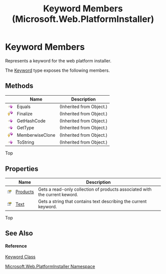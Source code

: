 ﻿---
title: Keyword Members (Microsoft.Web.PlatformInstaller)
TOCTitle: Keyword Members
ms:assetid: AllMembers.T:Microsoft.Web.PlatformInstaller.Keyword
ms:mtpsurl: https://msdn.microsoft.com/en-us/library/microsoft.web.platforminstaller.keyword_members(v=VS.90)
ms:contentKeyID: 22049678
ms.date: 05/02/2012
mtps_version: v=VS.90
---

# Keyword Members

Represents a keyword for the web platform installer.

The [Keyword](keyword-class-microsoft-web-platforminstaller.md) type exposes the following members.

## Methods

<table>
<thead>
<tr class="header">
<th> </th>
<th>Name</th>
<th>Description</th>
</tr>
</thead>
<tbody>
<tr class="odd">
<td><img src="images/Dd565996.pubmethod(en-us,VS.90).gif" title="Public method" alt="Public method" /></td>
<td>Equals</td>
<td>(Inherited from Object.)</td>
</tr>
<tr class="even">
<td><img src="images/Dd565996.protmethod(en-us,VS.90).gif" title="Protected method" alt="Protected method" /></td>
<td>Finalize</td>
<td>(Inherited from Object.)</td>
</tr>
<tr class="odd">
<td><img src="images/Dd565996.pubmethod(en-us,VS.90).gif" title="Public method" alt="Public method" /></td>
<td>GetHashCode</td>
<td>(Inherited from Object.)</td>
</tr>
<tr class="even">
<td><img src="images/Dd565996.pubmethod(en-us,VS.90).gif" title="Public method" alt="Public method" /></td>
<td>GetType</td>
<td>(Inherited from Object.)</td>
</tr>
<tr class="odd">
<td><img src="images/Dd565996.protmethod(en-us,VS.90).gif" title="Protected method" alt="Protected method" /></td>
<td>MemberwiseClone</td>
<td>(Inherited from Object.)</td>
</tr>
<tr class="even">
<td><img src="images/Dd565996.pubmethod(en-us,VS.90).gif" title="Public method" alt="Public method" /></td>
<td>ToString</td>
<td>(Inherited from Object.)</td>
</tr>
</tbody>
</table>


Top

## Properties

<table>
<thead>
<tr class="header">
<th> </th>
<th>Name</th>
<th>Description</th>
</tr>
</thead>
<tbody>
<tr class="odd">
<td><img src="images/Dd565996.pubproperty(en-us,VS.90).gif" title="Public property" alt="Public property" /></td>
<td><a href="keyword-products-property-microsoft-web-platforminstaller.md">Products</a></td>
<td>Gets a read-only collection of products associated with the current keword.</td>
</tr>
<tr class="even">
<td><img src="images/Dd565996.pubproperty(en-us,VS.90).gif" title="Public property" alt="Public property" /></td>
<td><a href="keyword-text-property-microsoft-web-platforminstaller.md">Text</a></td>
<td>Gets a string that contains text describing the current keyword.</td>
</tr>
</tbody>
</table>


Top

## See Also

#### Reference

[Keyword Class](keyword-class-microsoft-web-platforminstaller.md)

[Microsoft.Web.PlatformInstaller Namespace](microsoft-web-platforminstaller-namespace.md)

